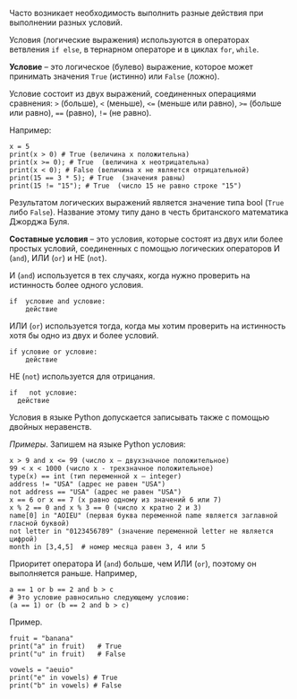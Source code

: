 Часто возникает необходимость выполнить разные действия при выполнении разных условий. 

Условия (логические выражения) используются в операторах ветвления `if else`, в тернарном операторе и в циклах `for`, `while`.

**Условие** – это логическое (булево) выражение, которое может принимать значения `True` (истинно) или `False` (ложно). 

Условие состоит из двух выражений, соединенных операциями сравнения: 
`>` (больше), 
`<` (меньше), 
`<=` (меньше или равно), 
`>=` (больше или равно), 
`==` (равно), 
`!=` (не равно).

Например: 
```
x = 5
print(x > 0) # True (величина х положительна)
print(x >= 0); # True  (величина x неотрицательна)
print(x < 0); # False (величина х не является отрицательной)
print(15 == 3 * 5); # True  (значения равны)
print(15 != "15"); # True  (число 15 не равно строке "15")
```
Результатом логических выражений является значение типа bool (`True`  либо `False`). Название этому типу дано в честь британского математика Джорджа Буля.


**Составные условия** – это условия, которые состоят из двух или более простых условий, соединенных с помощью логических операторов И (`and`), ИЛИ (`or`) и НЕ (`not`).

И (`and`) используется в тех случаях, когда нужно проверить на истинность более одного условия.
```
if  условие and условие:
    действие

```
ИЛИ (`or`) используется тогда, когда мы хотим проверить на истинность хотя бы одно из двух и более условий.
```
if условие or условие:
    действие
```
НЕ (`not`) используется для отрицания.
```
if   not условие:
  действие
```
Условия в языке Python допускается записывать также с помощью двойных неравенств.

*Примеры*. Запишем на языке Python условия:
```
x > 9 and x <= 99 (число x – двухзначное положительное)
99 < x < 1000 (число x - трехзначное положительное)
type(x) == int (тип переменной х – integer)
address != "USA" (адрес не равен "USA")
not address == "USA" (адрес не равен "USA")
x == 6 or x == 7 (x равно одному из значений 6 или 7)
x % 2 == 0 and x % 3 == 0 (число x кратно 2 и 3)
name[0] in "AOIEU" (первая буква переменной name является заглавной гласной буквой)
not letter in "0123456789" (значение переменной letter не является цифрой)
month in [3,4,5]  # номер месяца равен 3, 4 или 5
```
Приоритет оператора И (`and`) больше, чем ИЛИ (`or`), поэтому он выполняется раньше. Например, 
```
a == 1 or b == 2 and b > c 
# Это условие равносильно следующему условию:
(a == 1) or (b == 2 and b > c)
```
Пример.
```
fruit = "banana"
print("a" in fruit)   # True
print("u" in fruit)   # False

vowels = "aeuio"
print("e" in vowels) # True
print("b" in vowels) # False
```